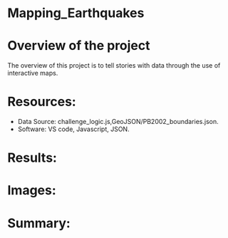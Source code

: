 # Mapping_Earthquakes
# Overview of the project
The overview of this project is to tell stories with data through the use of interactive maps.

# Resources:
- Data Source: challenge_logic.js,GeoJSON/PB2002_boundaries.json.
- Software: VS code, Javascript, JSON. 

# Results:

# Images:

# Summary:


